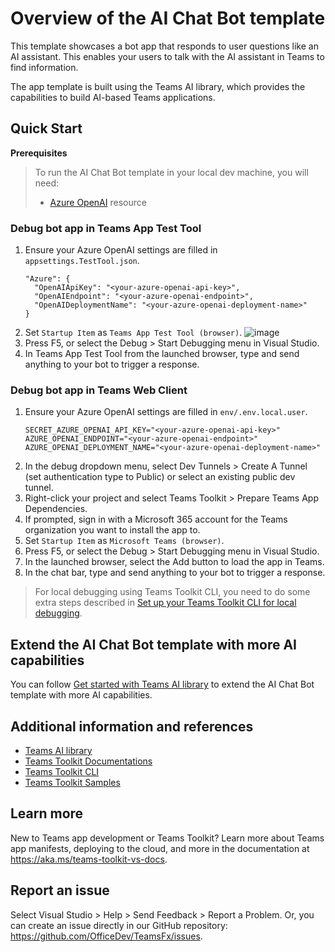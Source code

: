 # Overview of the AI Chat Bot template

This template showcases a bot app that responds to user questions like an AI assistant. This enables your users to talk with the AI assistant in Teams to find information.

The app template is built using the Teams AI library, which provides the capabilities to build AI-based Teams applications.

## Quick Start

**Prerequisites**
> To run the AI Chat Bot template in your local dev machine, you will need:
>
> - [Azure OpenAI](https://aka.ms/oai/access) resource

### Debug bot app in Teams App Test Tool
1. Ensure your Azure OpenAI settings are filled in `appsettings.TestTool.json`.
    ```
    "Azure": {
      "OpenAIApiKey": "<your-azure-openai-api-key>",
      "OpenAIEndpoint": "<your-azure-openai-endpoint>",
      "OpenAIDeploymentName": "<your-azure-openai-deployment-name>"
    }
    ```
1. Set `Startup Item` as `Teams App Test Tool (browser)`.
![image](https://github.com/user-attachments/assets/41121a95-5c13-4bda-8f69-3b970a4e8f78)
1. Press F5, or select the Debug > Start Debugging menu in Visual Studio.
1. In Teams App Test Tool from the launched browser, type and send anything to your bot to trigger a response.

### Debug bot app in Teams Web Client
1. Ensure your Azure OpenAI settings are filled in `env/.env.local.user`.
    ```
    SECRET_AZURE_OPENAI_API_KEY="<your-azure-openai-api-key>"
    AZURE_OPENAI_ENDPOINT="<your-azure-openai-endpoint>"
    AZURE_OPENAI_DEPLOYMENT_NAME="<your-azure-openai-deployment-name>"
    ```
1. In the debug dropdown menu, select Dev Tunnels > Create A Tunnel (set authentication type to Public) or select an existing public dev tunnel.
1. Right-click your project and select Teams Toolkit > Prepare Teams App Dependencies.
1. If prompted, sign in with a Microsoft 365 account for the Teams organization you want to install the app to.
1. Set `Startup Item` as `Microsoft Teams (browser)`.
1. Press F5, or select the Debug > Start Debugging menu in Visual Studio.
1. In the launched browser, select the Add button to load the app in Teams.
1. In the chat bar, type and send anything to your bot to trigger a response.

> For local debugging using Teams Toolkit CLI, you need to do some extra steps described in [Set up your Teams Toolkit CLI for local debugging](https://aka.ms/teamsfx-cli-debugging).

## Extend the AI Chat Bot template with more AI capabilities

You can follow [Get started with Teams AI library](https://learn.microsoft.com/en-us/microsoftteams/platform/bots/how-to/teams%20conversational%20ai/how-conversation-ai-get-started) to extend the AI Chat Bot template with more AI capabilities.

## Additional information and references
- [Teams AI library](https://aka.ms/teams-ai-library)
- [Teams Toolkit Documentations](https://docs.microsoft.com/microsoftteams/platform/toolkit/teams-toolkit-fundamentals)
- [Teams Toolkit CLI](https://aka.ms/teamsfx-toolkit-cli)
- [Teams Toolkit Samples](https://github.com/OfficeDev/TeamsFx-Samples)

## Learn more

New to Teams app development or Teams Toolkit? Learn more about 
Teams app manifests, deploying to the cloud, and more in the documentation 
at https://aka.ms/teams-toolkit-vs-docs.

## Report an issue

Select Visual Studio > Help > Send Feedback > Report a Problem. 
Or, you can create an issue directly in our GitHub repository: 
https://github.com/OfficeDev/TeamsFx/issues.
